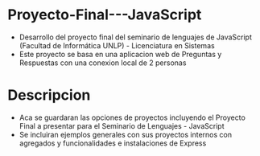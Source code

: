 # Proyecto-Final---JavaScript
-  Desarrollo del proyecto final del seminario de lenguajes de JavaScript (Facultad de Informática UNLP) - Licenciatura en Sistemas
-  Este proyecto se basa en una aplicacion web de Preguntas y Respuestas con una conexion local de 2 personas 

# Descripcion
-  Aca se guardaran las opciones de proyectos incluyendo el Proyecto Final a presentar para el Seminario de Lenguajes - JavaScript
-  Se incluiran ejemplos generales con sus proyectos internos con agregados y funcionalidades e instalaciones de Express

